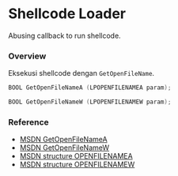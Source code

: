 # Shellcode Loader

Abusing callback to run shellcode.

### Overview

Eksekusi shellcode dengan `GetOpenFileName`.

```c++
BOOL GetOpenFileNameA (LPOPENFILENAMEA param);

BOOL GetOpenFileNameW (LPOPENFILENAMEW param);
```

### Reference 

- [MSDN GetOpenFileNameA](https://docs.microsoft.com/en-us/windows/win32/api/commdlg/nf-commdlg-getopenfilenamea)
- [MSDN GetOpenFileNameW](https://docs.microsoft.com/en-us/windows/win32/api/commdlg/nf-commdlg-getopenfilenamew)
- [MSDN structure OPENFILENAMEA](https://docs.microsoft.com/en-us/windows/win32/api/commdlg/ns-commdlg-openfilenamea)
- [MSDN structure OPENFILENAMEW](https://docs.microsoft.com/en-us/windows/win32/api/commdlg/ns-commdlg-openfilenamew)